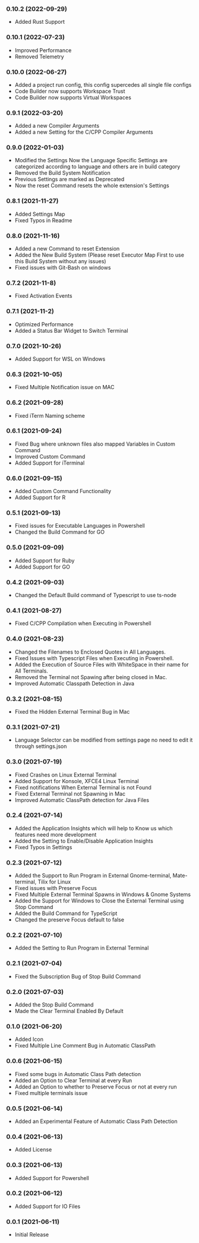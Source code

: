 ### 0.10.2 (2022-09-29)
* Added Rust Support

### 0.10.1 (2022-07-23)
* Improved Performance
* Removed Telemetry

### 0.10.0 (2022-06-27)
* Added a project run config, this config supercedes all single file configs
* Code Builder now supports Workspace Trust
* Code Builder now supports Virtual Workspaces

### 0.9.1 (2022-03-20)
* Added a new Compiler Arguments
* Added a new Setting for the C/CPP Compiler Arguments

### 0.9.0 (2022-01-03)
* Modified the Settings Now the Language Specific Settings are categorized according to language and others are in build category
* Removed the Build System Notification
* Previous Settings are marked as Deprecated
* Now the reset Command resets the whole extension's Settings

### 0.8.1 (2021-11-27)
* Added Settings Map
* Fixed Typos in Readme

### 0.8.0 (2021-11-16)
* Added a new Command to reset Extension
* Added the New Build System (Please reset Executor Map First to use this Build System without any issues)
* Fixed issues with Git-Bash on windows

### 0.7.2 (2021-11-8)
* Fixed Activation Events

### 0.7.1 (2021-11-2)
* Optimized Performance
* Added a Status Bar Widget to Switch Terminal

### 0.7.0 (2021-10-26)
* Added Support for WSL on Windows

### 0.6.3 (2021-10-05)
* Fixed Multiple Notification issue on MAC

### 0.6.2 (2021-09-28)
* Fixed iTerm Naming scheme

### 0.6.1 (2021-09-24)
* Fixed Bug where unknown files also mapped Variables in Custom Command
* Improved Custom Command
* Added Support for iTerminal

### 0.6.0 (2021-09-15)
* Added Custom Command Functionality
* Added Support for R

### 0.5.1 (2021-09-13)
* Fixed issues for Executable Languages in Powershell
* Changed the Build Command for GO

### 0.5.0 (2021-09-09)
* Added Support for Ruby
* Added Support for GO

### 0.4.2 (2021-09-03)
* Changed the Default Build command of Typescript to use ts-node

### 0.4.1 (2021-08-27)
* Fixed C/CPP Compilation when Executing in Powershell

### 0.4.0 (2021-08-23)
* Changed the Filenames to Enclosed Quotes in All Languages.
* Fixed Issues with Typescript Files when Executing in Powershell.
* Added the Execution of Source Files with WhiteSpace in their name for All Terminals.
* Removed the Terminal not Spawing after being closed in Mac.
* Improved Automatic Classpath Detection in Java

### 0.3.2 (2021-08-15)
* Fixed the Hidden External Terminal Bug in Mac

### 0.3.1 (2021-07-21)
* Language Selector can be modified from settings page no need to edit it through settings.json

### 0.3.0 (2021-07-19)
* Fixed Crashes on Linux External Terminal
* Added Support for Konsole, XFCE4 Linux Terminal
* Fixed notifications When External Terminal is not Found
* Fixed External Terminal not Spawning in Mac
* Improved Automatic ClassPath detection for Java Files

### 0.2.4 (2021-07-14)
* Added the Application Insights which will help to Know us which features need more development
* Added the Setting to Enable/Disable Application Insights
* Fixed Typos in Settings

### 0.2.3 (2021-07-12)
* Added the Support to Run Program in External Gnome-terminal, Mate-terminal, Tilix for Linux 
* Fixed issues with Preserve Focus
* Fixed Multiple External Terminal Spawns in Windows & Gnome Systems
* Added the Support for Windows to Close the External Terminal using Stop Command
* Added the Build Command for TypeScript
* Changed the preserve Focus default to false

### 0.2.2 (2021-07-10)
* Added the Setting to Run Program in External Terminal

### 0.2.1 (2021-07-04)
* Fixed the Subscription Bug of Stop Build Command

### 0.2.0 (2021-07-03)
* Added the Stop Build Command
* Made the Clear Terminal Enabled By Default

### 0.1.0 (2021-06-20)
* Added Icon
* Fixed Multiple Line Comment Bug in Automatic ClassPath

### 0.0.6 (2021-06-15)
* Fixed some bugs in Automatic Class Path detection
* Added an Option to Clear Terminal at every Run
* Added an Option to whether to Preserve Focus or not at every run
* Fixed multiple terminals issue

### 0.0.5 (2021-06-14)
* Added an Experimental Feature of Automatic Class Path Detection

### 0.0.4 (2021-06-13)
* Added License

### 0.0.3 (2021-06-13)
* Added Support for Powershell

### 0.0.2 (2021-06-12)
* Added Support for IO Files

### 0.0.1 (2021-06-11)
* Initial Release